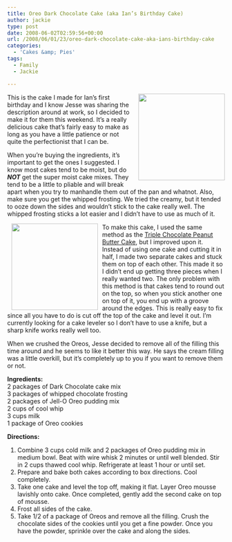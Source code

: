 ```yaml
---
title: Oreo Dark Chocolate Cake (aka Ian’s Birthday Cake)
author: jackie
type: post
date: 2008-06-02T02:59:56+00:00
url: /2008/06/01/23/oreo-dark-chocolate-cake-aka-ians-birthday-cake
categories:
  - 'Cakes &amp; Pies'
tags:
  - Family
  - Jackie

---
```

[<img decoding="async" style="margin: 0pt 0pt 10px 10px; float: right; width: 200px;" src="http://farm4.static.flickr.com/3295/2681884234_0b3f7dffc3_m.jpg" alt="" />][1]This is the cake I made for Ian&#8217;s first birthday and I know Jesse was sharing the description around at work, so I decided to make it for them this weekend. It&#8217;s a really delicious cake that&#8217;s fairly easy to make as long as you have a little patience or not quite the perfectionist that I can be.

When you&#8217;re buying the ingredients, it&#8217;s important to get the ones I suggested. I know most cakes tend to be moist, but do **_NOT_** get the super moist cake mixes. They tend to be a little to pliable and will break apart when you try to manhandle them out of the pan and whatnot. Also, make sure you get the whipped frosting. We tried the creamy, but it tended to ooze down the sides and wouldn&#8217;t stick to the cake really well. The whipped frosting sticks a lot easier and I didn&#8217;t have to use as much of it.

[<img decoding="async" style="margin: 0pt 10px; float: left; width: 200px;" src="http://farm4.static.flickr.com/3004/2760617787_f81579e19f_m.jpg" alt="" />][2]To make this cake, I used the same method as the [Triple Chocolate Peanut Butter Cake][3], but I improved upon it. Instead of using one cake and cutting it in half, I made two separate cakes and stuck them on top of each other. This made it so I didn&#8217;t end up getting three pieces when I really wanted two. The only problem with this method is that cakes tend to round out on the top, so when you stick another one on top of it, you end up with a groove around the edges. This is really easy to fix since all you have to do is cut off the top of the cake and level it out. I&#8217;m currently looking for a cake leveler so I don&#8217;t have to use a knife, but a sharp knife works really well too.

When we crushed the Oreos, Jesse decided to remove all of the filling this time around and he seems to like it better this way. He says the cream filling was a little overkill, but it&#8217;s completely up to you if you want to remove them or not.

**Ingredients:**  
2 packages of Dark Chocolate cake mix  
3 packages of whipped chocolate frosting  
2 packages of Jell-O Oreo pudding mix  
2 cups of cool whip  
3 cups milk  
1 package of Oreo cookies

**Directions:**

  1. Combine 3 cups cold milk and 2 packages of Oreo pudding mix in medium bowl. Beat with wire whisk 2 minutes or until well blended. Stir in 2 cups thawed cool whip. Refrigerate at least 1 hour or until set.
  2. Prepare and bake both cakes according to box directions. Cool completely.
  3. Take one cake and level the top off, making it flat. Layer Oreo mousse lavishly onto cake. Once completed, gently add the second cake on top of mousse.
  4. Frost all sides of the cake.
  5. Take 1/2 of a package of Oreos and remove all the filling. Crush the chocolate sides of the cookies until you get a fine powder. Once you have the powder, sprinkle over the cake and along the sides.

 [1]: http://www.flickr.com/photos/myjaxon/2681884234/in/set-72157606255547845
 [2]: http://pictures.myjaxon.com/images/food/dsc04717.jpg
 [3]: http://www.opensourcecook.com/2008/04/01/14/triple-chocolate-peanut-butter-cake